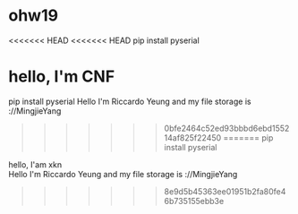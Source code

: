 # ohw19

<<<<<<< HEAD
<<<<<<< HEAD
pip install pyserial

hello, I'm CNF
=======
pip install pyserial 
Hello I'm Riccardo Yeung and my file storage is ://MingjieYang
>>>>>>> 0bfe2464c52ed93bbbd6ebd155214af825f22450
=======
pip install pyserial

hello, I'am xkn  
Hello I'm Riccardo Yeung and my file storage is ://MingjieYang
>>>>>>> 8e9d5b45363ee01951b2fa80fe46b735155ebb3e
